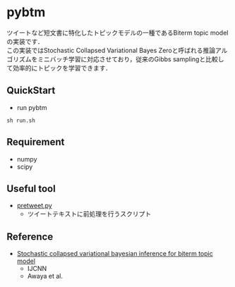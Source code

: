 # pybtm

ツイートなど短文書に特化したトピックモデルの一種であるBiterm topic modelの実装です．  
この実装ではStochastic Collapsed Variational Bayes Zeroと呼ばれる推論アルゴリズムをミニバッチ学習に対応させており，従来のGibbs samplingと比較して効率的にトピックを学習できます．


## QuickStart
- run pybtm
```
sh run.sh
```

## Requirement
- numpy
- scipy

## Useful tool
- [pretweet.py](https://gist.github.com/FooQoo/c028e522d99b3209f58d035a89c802ee)
    - ツイートテキストに前処理を行うスクリプト

## Reference
- [Stochastic collapsed variational bayesian inference for biterm
topic model](https://ieeexplore.ieee.org/document/7727629)
    - IJCNN
    - Awaya et al.
